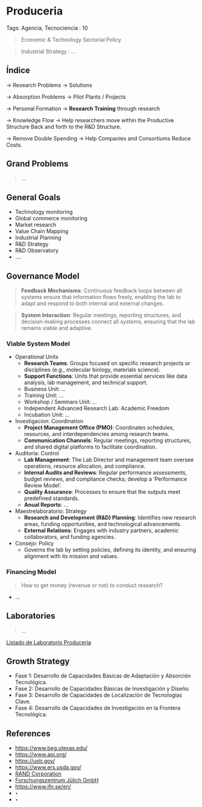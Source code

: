 # Produceria

Tags: Agencia, Tecnociencia
: 10

> Economic & Technology Sectorial Policy
> 

> Industrial Strategy : …
> 

## Índice

→ Research Problems → Solutions

→ Absorption Problems → Pilot Plants / Projects

→ Personal Formation → **Research Training** through research

→ Knowledge Flow → Help researchers move within the Productive Structure Back and forth to the R&D Structure.

→ Remove Double Spending → Help Companies and Consortiums Reduce Costs.

## Grand Problems

> …
> 

## General Goals

- Technology monitoring
- Global commerce monitoring
- Market research
- Value Chain Mapping
- Industrial Planning
- R&D  Strategy
- R&D Observatory
- ….

## **Governance Model**

> **Feedback Mechanisms**: Continuous feedback loops between all systems ensure that information flows freely, enabling the lab to adapt and respond to both internal and external changes.
> 

> **System Interaction**: Regular meetings, reporting structures, and decision-making processes connect all systems, ensuring that the lab remains viable and adaptive.
> 

### Viable System Model

- Operational Units
    - **Research Teams**: Groups focused on specific research projects or disciplines (e.g., molecular biology, materials science).
    - **Support Functions**: Units that provide essential services like data analysis, lab management, and technical support.
    - Business Unit: …
    - Training Unit: …
    - Workshop / Seminars Unit: …
    - Independent Advanced Research Lab: Academic Freedom
    - Incubation Unit: …
- Investigacion: Coordination
    - **Project Management Office (PMO)**: Coordinates schedules, resources, and interdependencies among research teams.
    - **Communication Channels**: Regular meetings, reporting structures, and shared digital platforms to facilitate coordination.
- Auditoria: Control
    - **Lab Management**: The Lab Director and management team oversee operations, resource allocation, and compliance.
    - **Internal Audits and Reviews**: Regular performance assessments, budget reviews, and compliance checks; develop a ‘Performance Review Model‘.
    - **Quality Assurance**: Processes to ensure that the outputs meet predefined standards.
    - **Anual Reports**: …
- Maestrelaboratorio: Strategy
    - **Research and Development (R&D) Planning**: Identifies new research areas, funding opportunities, and technological advancements.
    - **External Relations**: Engages with industry partners, academic collaborators, and funding agencies.
- Consejo: Policy
    - Governs the lab by setting policies, defining its identity, and ensuring alignment with its mission and values.

### Financing Model

> How to get money (revenue  or not) to conduct research?
> 
- …

## Laboratories

> …
> 

[Listado de Laboratorio Produceria](Produceria%20140956e8f40e80c1a74ce85c930d0a2f/Listado%20de%20Laboratorio%20Produceria%20140956e8f40e80168578db50b3255277.csv)

## Growth Strategy

- Fase 1: Desarrollo de Capacidades Básicas de Adaptación y Absorción Tecnológica.
- Fase 2: Desarrollo de Capacidades Básicas de Investigación y Diseño.
- Fase 3: Desarrollo de Capacidades de Localización de Tecnologías Clave.
- Fase 4: Desarrollo de Capacidades de Investigación en la Frontera Tecnológica.

## References

- https://www.beg.utexas.edu/
- https://www.api.org/
- https://ustr.gov/
- https://www.ers.usda.gov/
- [RAND Corporation](../../RAND%20Corporation%20133956e8f40e81a4af1deaf47e778268.md)
- [Forschungszentrum Jülich GmbH](../../Forschungszentrum%20Ju%CC%88lich%20GmbH%20149956e8f40e80f49452e315ed4daa77.md)
- https://www.ifn.se/en/
- ‣
- ‣